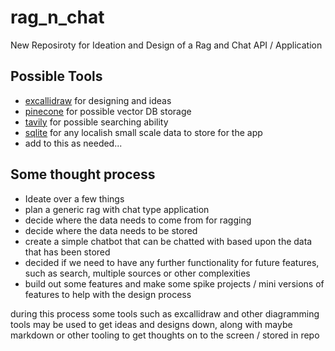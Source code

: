 # rag_n_chat
New Reposiroty for Ideation and Design of a Rag and Chat API / Application

## Possible Tools
- [excallidraw](https://excalidraw.com/) for designing and ideas
- [pinecone](https://www.pinecone.io/) for possible vector DB storage
- [tavily](https://tavily.com/) for possible searching ability
- [sqlite](https://www.sqlite.org/index.html) for any localish small scale data to store for the app
- add to this as needed...

## Some thought process
- Ideate over a few things
- plan a generic rag with chat type application
- decide where the data needs to come from for ragging
- decide where the data needs to be stored
- create a simple chatbot that can be chatted with based upon the data that has been stored
- decided if we need to have any further functionality for future features, such as search, multiple sources or other complexities
- build out some features and make some spike projects / mini versions of features to help with the design process

during this process some tools such as excallidraw and other diagramming tools may be used to get ideas and designs down, along with maybe markdown or other tooling to get thoughts on to the screen / stored in repo
